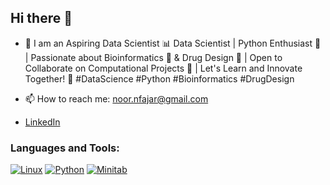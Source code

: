 ## Hi there 👋
- 🧮	I am an Aspiring Data Scientist 📊 Data Scientist | Python Enthusiast 🐍 | Passionate about Bioinformatics 🧬 & Drug Design 💊 | Open to Collaborate on Computational Projects 🤝 | Let's Learn and Innovate Together! 🚀 #DataScience #Python #Bioinformatics #DrugDesign

- 📫 How to reach me: noor.nfajar@gmail.com
- [LinkedIn](www.linkedin.com/in/fajar-noor-095180181)
### Languages and Tools:
[![Linux](https://img.shields.io/badge/Linux-000000?style=flat-square&logo=linux&logoColor=white)](https://www.linux.org/)
[![Python](https://img.shields.io/badge/Python-3776AB?style=flat-square&logo=python&logoColor=white)](https://www.python.org/)
[![Minitab](https://img.shields.io/badge/Minitab-005A9C?style=flat-square&logo=minitab&logoColor=white)](https://www.minitab.com/en-us/)
<!--
**noorfajar/noorfajar** is a ✨ _special_ ✨ repository because its `README.md` (this file) appears on your GitHub profile.
